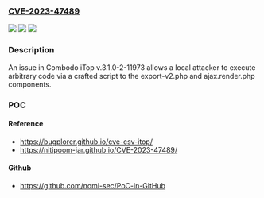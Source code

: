 ### [CVE-2023-47489](https://cve.mitre.org/cgi-bin/cvename.cgi?name=CVE-2023-47489)
![](https://img.shields.io/static/v1?label=Product&message=n%2Fa&color=blue)
![](https://img.shields.io/static/v1?label=Version&message=n%2Fa&color=blue)
![](https://img.shields.io/static/v1?label=Vulnerability&message=n%2Fa&color=brighgreen)

### Description

An issue in Combodo iTop v.3.1.0-2-11973 allows a local attacker to execute arbitrary code via a crafted script to the export-v2.php and ajax.render.php components.

### POC

#### Reference
- https://bugplorer.github.io/cve-csv-itop/
- https://nitipoom-jar.github.io/CVE-2023-47489/

#### Github
- https://github.com/nomi-sec/PoC-in-GitHub

